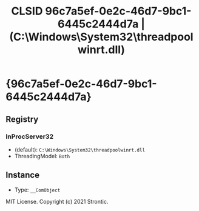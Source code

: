 ﻿---
title: "CLSID 96c7a5ef-0e2c-46d7-9bc1-6445c2444d7a | (C:\\Windows\\System32\\threadpoolwinrt.dll)"
excerpt: What is COM-Object CLSID 96c7a5ef-0e2c-46d7-9bc1-6445c2444d7a?
---

# {96c7a5ef-0e2c-46d7-9bc1-6445c2444d7a}


## Registry


### InProcServer32

* (default): `C:\Windows\System32\threadpoolwinrt.dll`
* ThreadingModel: `Both`

## Instance

* Type: `__ComObject`

MIT License. Copyright (c) 2021 Strontic.


